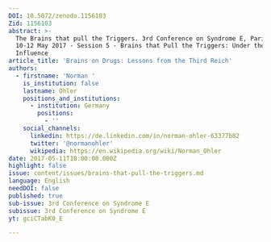 ```yaml
---
DOI: 10.5072/zenodo.1156103
Zid: 1156103
abstract: >-
  The Brains that pull the Triggers. 3rd Conference on Syndrome E, Paris IAS,
  10-12 May 2017 - Session 5 - Brains that Pull the Triggers: Under the
  Influence
article_title: 'Brains on Drugs: Lessons from the Third Reich'
authors:
  - firstname: 'Norman '
    is_institution: false
    lastname: Ohler
    positions_and_institutions:
      - institution: Germany
        positions:
          - ''
    social_channels:
      linkedin: https://de.linkedin.com/in/norman-ohler-63377b82
      twitter: '@normanohler'
      wikipedia: https://en.wikipedia.org/wiki/Norman_Ohler
date: 2017-05-11T10:00:00.000Z
highlight: false
issue: content/issues/brains-that-pull-the-triggers.md
language: English
needDOI: false
published: true
sub-issue: 3rd Conference on Syndrome E
subissue: 3rd Conference on Syndrome E
yt: gciCTabK0_E

---
```


<Youtube yt="gciCTabK0_E" caption="Brains on Drugs: Lessons from the Third Reich"></Youtube>